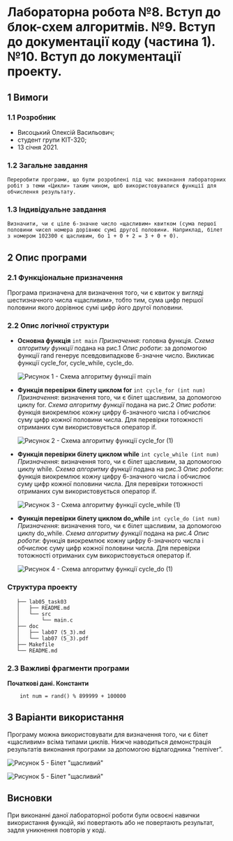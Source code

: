 # Лабораторна робота №8. Вступ до блок-схем алгоритмів. №9. Вступ до документації коду (частина 1). №10. Вступ до локументації проекту.

## 1 Вимоги
### 1.1 Розробник
* Висоцький Олексій Васильович;
* студент групи КІТ-320;
* 13 січня 2021.

### 1.2 Загальне завдання
    Переробити програми, що були розроблені під час виконання лабораторних робіт з теми «Цикли» таким чином, щоб використовувалися функції для обчислення результату.
	
### 1.3 Індивідуальне завдання
	Визначити, чи є ціле 6-значне число «щасливим» квитком (сума першої половини чисел номера дорівнює сумі другої половини. Наприклад, білет з номером 102300 є щасливим, бо 1 + 0 + 2 = 3 + 0 + 0). 
	
## 2 Опис програми
### 2.1 Функціональне призначення
Програма призначена для визначення того, чи є квиток у вигляді шестизначного числа «щасливим», тобто тим, сума цифр першої половини якого дорівнює сумі цифр його другої половини.

### 2.2 Опис логічної структури
* **Основна функція**
	`int main`
	*Призначення*: головна функція.
	*Схема алгоритму функції* подана на рис.1
	*Опис роботи*: за допомогою функції rand генерує псевдовипадкове 6-значне число. Викликає функції cycle_for, cycle_while, cycle_do.
	
	![Рисунок 1 - Схема алгоритму функції main](assets/main.png)
	
* **Функція перевірки білету циклом for**
	`int cycle_for (int num)`
	*Призначення*: визначення того, чи є білет щасливим, за допомогою циклу for.
	*Схема алгоритму функції* подана на рис.2
	*Опис роботи*: функція виокремлює кожну цифру 6-значного числа і обчислює суму цифр кожної половини числа. Для перевірки тотожності отриманих сум використовується оператор if.
	
	![Рисунок 2 - Схема алгоритму функції cycle_for (1)](assets/cycle_for.png)
	
* **Функція перевірки білету циклом while**
	`int cycle_while (int num)`
	*Призначення*: визначення того, чи є білет щасливим, за допомогою циклу while.
	*Схема алгоритму функції* подана на рис.3
	*Опис роботи*: функція виокремлює кожну цифру 6-значного числа і обчислює суму цифр кожної половини числа. Для перевірки тотожності отриманих сум використовується оператор if.
	
	![Рисунок 3 - Схема алгоритму функції cycle_while (1)](assets/cycle_while.png)
	
* **Функція перевірки білету циклом do_while**
	`int cycle_do (int num)`
	*Призначення*: визначення того, чи є білет щасливим, за допомогою циклу do_while.
	*Схема алгоритму функції* подана на рис.4
	*Опис роботи*: функція виокремлює кожну цифру 6-значного числа і обчислює суму цифр кожної половини числа. Для перевірки тотожності отриманих сум використовується оператор if.
	
	![Рисунок 4 - Схема алгоритму функції cycle_do (1)](assets/flowchart_cycle_do.png)
	
### Структура проекту
```
   ├── lab05_task03
   │   ├── README.md
   │   └── src
   │       └── main.c
   ├── doc
   │   ├── lab07 (5_3).md
   │   └── lab07 (5_3).pdf
   ├── Makefile
   └── README.md
```
### 2.3 Важливі фрагменти програми
**Початкові дані. Константи**
```
	int num = rand() % 899999 + 100000
```

## 3 Варіанти використання
Програму можна використовувати для визначення того, чи є білет «щасливим» всіма типами циклів.
Нижче наводиться демонстрація результатів виконання програми за допомогою відлагодника “nemiver”.

![Рисунок 5 - Білет "щасливий"](assets/lucky_ticket.png)

![Рисунок 5 - Білет "щасливий"](assets/unlucky_ticket.png)
	
## Висновки
При виконанні даної лабораторної роботи були освоєні навички використання функцій, які повертають або не повертають результат, задля уникнення повторів у коді.



